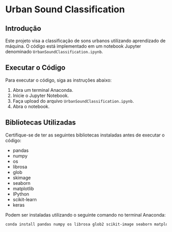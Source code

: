 # Urban Sound Classification

## Introdução
Este projeto visa a classificação de sons urbanos utilizando aprendizado de máquina. O código está implementado em um notebook Jupyter denominado `UrbanSoundClassification.ipynb`.

## Executar o Código
Para executar o código, siga as instruções abaixo:

1. Abra um terminal Anaconda.
2. Inicie o Jupyter Notebook.
3. Faça upload do arquivo `UrbanSoundClassification.ipynb`.
4. Abra o notebook.

## Bibliotecas Utilizadas
Certifique-se de ter as seguintes bibliotecas instaladas antes de executar o código:

- pandas
- numpy
- os
- librosa
- glob 
- skimage
- seaborn
- matplotlib
- IPython
- scikit-learn
- keras

Podem ser instaladas utilizando o seguinte comando no terminal Anaconda:

```bash
conda install pandas numpy os librosa glob2 scikit-image seaborn matplotlib ipython scikit-learn keras```
